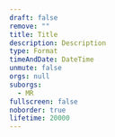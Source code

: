 ```yaml
---
draft: false
remove: ""
title: Title
description: Description
type: Format
timeAndDate: DateTime
unmute: false
orgs: null
suborgs:
  - MR
fullscreen: false
noborder: true
lifetime: 20000
---
```

